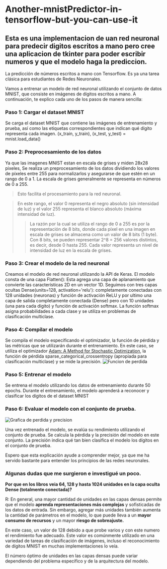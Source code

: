 # Another-mnistPredictor-in-tensorflow-but-you-can-use-it

## Esta es una implementacion de uan red neuronal para predecir digitos escritos a mano pero cree una aplicacion de tkinter para poder escribir numeros y que el modelo haga la prediccion.
La predicción de números escritos a mano con Tensorflow. Es ya una tarea clásica para estudiantes de Redes Neuronales.

Vamos a entrenar un modelo de red neuronal utilizando el conjunto de datos MNIST, que consiste en imágenes de dígitos escritos a mano. 
A continuación, te explico cada uno de los pasos de manera sencilla:

### Paso 1: Cargar el dataset MNIST

Se carga el dataset MNIST que contiene las imágenes de entrenamiento y prueba, así como las etiquetas correspondientes que indican qué dígito representa cada imagen.
  (x_train, y_train), (x_test, y_test) = mnist.load_data()

### Paso 2: Preprocesamiento de los datos
Ya que las imagenes MNIST estan en escala de grises y miden 28x28 pixeles, Se realiza un preprocesamiento de los datos dividiendo los valores de píxeles entre 255 para normalizarlos y asegurarse de que estén en un rango de 0 a 1. La escala de grises generalmente se representa en números de 0 a 255.

> Esto facilita el procesamiento para la red neuronal.

 
> En este rango, el valor 0 representa el negro absoluto (sin intensidad de luz) y el valor 255 representa el blanco absoluto (máxima intensidad de luz).
>> La razón por la cual se utiliza el rango de 0 a 255 es por la representación de 8 bits, donde cada píxel en una imagen en escala de grises se almacena como un valor de 8 bits (1 byte). Con 8 bits, se pueden representar 2^8 = 256 valores distintos, es decir, desde 0 hasta 255. Cada valor representa un nivel de intensidad de luz en la escala de grises.

### Paso 3: Crear el modelo de la red neuronal
Creamos el modelo de red neuronal utilizando la API de Keras. El modelo consta de una capa Flatten(): Esta agrega una capa de aplanamiento que convierte las características 2D en un vector 1D. Seguimos con tres capas ocultas Dense(units=128, activation='relu'): completamente conectadas con 128 unidades (neuronas) y función de activación ReLU y por ultimo una capa de salida completamente conectada (Dense) pero con 10 unidades (una para cada dígito) y función de activación softmax. La función softmax asigna probabilidades a cada clase y se utiliza en problemas de clasificación multiclase.

### Paso 4: Compilar el modelo
Se compila el modelo especificando el optimizador, la función de pérdida y las métricas que se utilizarán durante el entrenamiento. En este caso, se utiliza el optimizador [Adam: A Method for Stochastic Optimization](https://arxiv.org/abs/1412.6980), la función de pérdida sparse_categorical_crossentropy (apropiada para clasificación multiclase) y se mide la precisión.
![Funcion de perdida](media/loss.jpg)

### Paso 5: Entrenar el modelo
Se entrena el modelo utilizando los datos de entrenamiento durante 50 epochs. Durante el entrenamiento, el modelo aprenderá a reconocer y clasificar los dígitos de el dataset MNIST

### Paso 6: Evaluar el modelo con el conjunto de prueba.

![Grafica de perdida y precision](media/grafico)

Una vez entrenado el modelo, se evalúa su rendimiento utilizando el conjunto de prueba. Se calcula la pérdida y la precisión del modelo en este conjunto. La precisión indica qué tan bien clasifica el modelo los dígitos en el conjunto de prueba.

Espero que esta explicación ayude a comprender mejor, ya que me ha servido bastante para entender los principios de las redes neuronales.

### Algunas dudas que me surgieron e investigué un poco.

**Por que en los libros veia 64, 128 y hasta 1024 unidades en la capa oculta Dense (totalmente conectada)?**

R: En general, una mayor cantidad de unidades en las capas densas permite que el modelo **aprenda representaciones más complejas** y sofisticadas de los datos de entrada. Sin embargo, agregar más unidades también aumenta la cantidad de parámetros en el modelo, lo que puede lleva a un **mayor consumo de recursos** y un mayor **riesgo de sobreajuste.**

En este caso, un valor de 128 debido a que probe varios y con este numero el rendimiento fue adecuado. Este valor es comúnmente utilizado en una variedad de tareas de clasificación de imágenes, incluso el reconocimiento de dígitos MNIST en muchas implementaciones lo veía.

El número óptimo de unidades en las capas densas puede variar dependiendo del problema específico y de la arquitectura del modelo.
